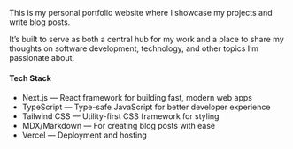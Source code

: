 This is my personal portfolio website where I showcase my projects and write blog posts.

It’s built to serve as both a central hub for my work and a place to share my thoughts on software development, technology, and other topics I’m passionate about.

#### Tech Stack
- Next.js — React framework for building fast, modern web apps
- TypeScript — Type-safe JavaScript for better developer experience
- Tailwind CSS — Utility-first CSS framework for styling
- MDX/Markdown — For creating blog posts with ease
- Vercel — Deployment and hosting
